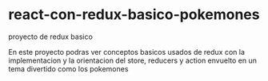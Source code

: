 # react-con-redux-basico-pokemones
proyecto de redux  basico 

En este proyecto podras ver conceptos basicos usados de redux con la implementacion y la orientacion del store, reducers y action envuelto en un tema divertido como los pokemones 
